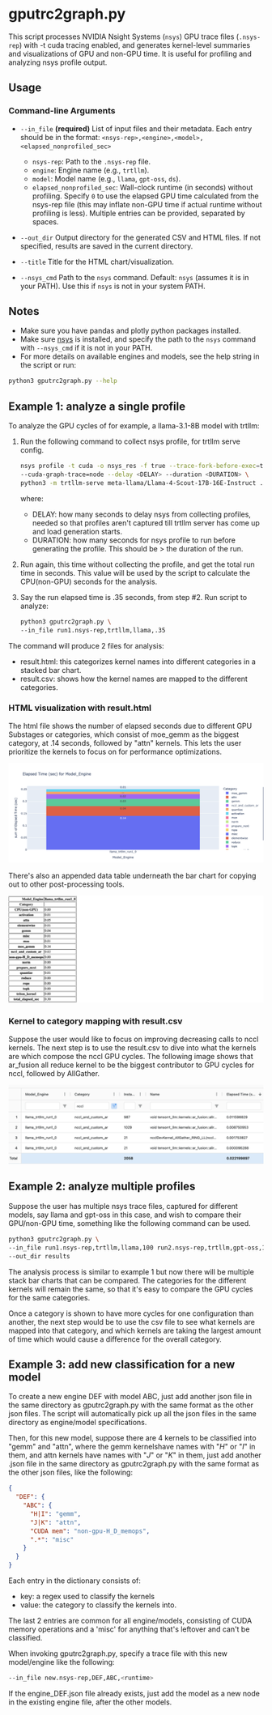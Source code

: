 # gputrc2graph.py

This script processes NVIDIA Nsight Systems (`nsys`) GPU trace files
(`.nsys-rep`) with -t cuda tracing enabled, and generates kernel-level
summaries and visualizations of GPU and non-GPU time. It is useful for
profiling and analyzing nsys profile output.

## Usage

### Command-line Arguments

- `--in_file`
  **(required)**
  List of input files and their metadata. Each entry should be in the format:
  `<nsys-rep>,<engine>,<model>,<elapsed_nonprofiled_sec>`
  - `nsys-rep`: Path to the `.nsys-rep` file.
  - `engine`: Engine name (e.g., `trtllm`).
  - `model`: Model name (e.g., `llama`, `gpt-oss`, `ds`).
  - `elapsed_nonprofiled_sec`: Wall-clock runtime (in seconds) without
    profiling. Specify `0` to use the elapsed GPU time calculated from the nsys-rep file (this may inflate non-GPU time if actual runtime without profiling is less). Multiple entries can be provided, separated by spaces.

- `--out_dir`
  Output directory for the generated CSV and HTML files.
  If not specified, results are saved in the current directory.

- `--title`
  Title for the HTML chart/visualization.

- `--nsys_cmd`
  Path to the `nsys` command.
  Default: `nsys` (assumes it is in your PATH).
  Use this if `nsys` is not in your system PATH.

## Notes

- Make sure you have pandas and plotly python packages installed.
- Make sure [nsys](https://developer.nvidia.com/nsight-systems/get-started) is
installed, and specify the path to the `nsys` command with `--nsys_cmd` if it
 is not in your PATH.
- For more details on available engines and models, see the help string in
  the script or run:

```bash
python3 gputrc2graph.py --help
```

## Example 1: analyze a single profile

To analyze the GPU cycles of for example, a llama-3.1-8B model with trtllm:

1. Run the following command to collect nsys profile, for trtllm serve config.

   ```bash
   nsys profile -t cuda -o nsys_res -f true --trace-fork-before-exec=true \
   --cuda-graph-trace=node --delay <DELAY> --duration <DURATION> \
   python3 -m trtllm-serve meta-llama/Llama-4-Scout-17B-16E-Instruct ...
   ```

   where:

   - DELAY: how many seconds to delay nsys from collecting profiles, needed so
     that profiles aren't captured till trtllm server has come up and load
     generation starts.
   - DURATION: how many seconds for nsys profile to run before generating the
     profile. This should be > the duration of the run.

2. Run again, this time without collecting the profile, and get the total run
   time in seconds. This value will be used by the script to calculate the
   CPU(non-GPU) seconds for the analysis.

3. Say the run elapsed time is .35 seconds, from step #2. Run script to
   analyze:

   ```bash
   python3 gputrc2graph.py \
   --in_file run1.nsys-rep,trtllm,llama,.35
   ```

The command will produce 2 files for analysis:

- result.html: this categorizes kernel names into different categories in a
  stacked bar chart.
- result.csv: shows how the kernel names are mapped to the different
  categories.

### HTML visualization with result.html

The html file shows the number of elapsed seconds due to different GPU
Substages or categories, which consist of moe_gemm as the biggest
category, at .14 seconds, followed by "attn" kernels. This lets the user
prioritize the kernels to focus on for performance optimizations.

![Example GPU Trace Visualization](images/html.png)

There's also an appended data table underneath the bar chart for copying out to
 other post-processing tools.

![Example GPU Trace Visualization Table](images/html_tbl.png)

### Kernel to category mapping with result.csv

Suppose the user would like to focus on improving decreasing calls to nccl
kernels. The next step is to use the result.csv to dive into what the kernels
are which compose the nccl GPU cycles. The following image shows that
ar_fusion all reduce kernel to be the biggest contributor to GPU cycles for 
nccl, followed by AllGather.

![Example GPU Trace csv](images/csv.png)

## Example 2: analyze multiple profiles

Suppose the user has multiple nsys trace files, captured for different models,
say llama and gpt-oss in this case, and wish to compare their GPU/non-GPU
time, something like the following command can be used.

```bash
python3 gputrc2graph.py \
--in_file run1.nsys-rep,trtllm,llama,100 run2.nsys-rep,trtllm,gpt-oss,102 \
--out_dir results
```

The analysis process is similar to example 1 but now there will be multiple
stack bar charts that can be compared.  The categories for the different
kernels will remain the same, so that it's easy to compare the GPU cycles for
the same categories.

Once a category is shown to have more cycles for one configuration than
another, the next step would be to use the csv file to see what kernels are
mapped into that category, and which kernels are taking the largest amount of
time which would cause a difference for the overall category.

## Example 3: add new classification for a new model

To create a new engine DEF with model ABC, just add another json file in the 
same directory as gputrc2graph.py with the same format as the other json files.
The script will automatically pick up all the json files in the same directory 
as engine/model specifications.

Then, for this new model, suppose there are 4 kernels to be classified into
"gemm" and "attn", where the gemm kernelshave names with "*H*" or "*I*" in
them, and attn kernels have names with "*J*" or "*K*" in them, just add another
 .json file in the same directory as gputrc2graph.py with the same format as
 the other json files, like the following:

```json
{
  "DEF": {
    "ABC": {
      "H|I": "gemm",
      "J|K": "attn",
      "CUDA mem": "non-gpu-H_D_memops",
      ".*": "misc"
    }
  }
}
```

Each entry in the dictionary consists of:

- key: a regex used to classify the kernels
- value: the category to classify the kernels into.

The last 2 entries are common for all engine/models, consisting of CUDA memory
operations and a 'misc' for anything that's leftover and can't be classified.

When invoking gputrc2graph.py, specify a trace file with this new model/engine
like the following:

```bash
--in_file new.nsys-rep,DEF,ABC,<runtime>
```

If the engine_DEF.json file already exists, just add the model as a new node in
 the existing engine file, after the other models.
